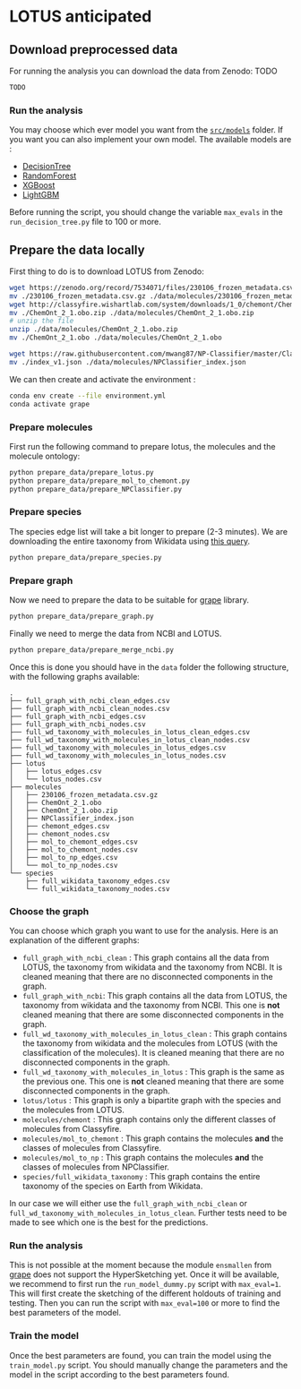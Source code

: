# LOTUS anticipated

## Download preprocessed data
For running the analysis you can download the data from Zenodo: TODO
```bash
TODO
``` 

### Run the analysis
You may choose which ever model you want from the [`src/models`](https://github.com/mvisani/anticipated_lotus/tree/main/src/models) folder. If you want you can also implement your own model. The available models are : 
- [DecisionTree](https://scikit-learn.org/stable/modules/generated/sklearn.tree.DecisionTreeClassifier.html#sklearn.tree.DecisionTreeClassifier.fit)
- [RandomForest](https://scikit-learn.org/stable/modules/generated/sklearn.ensemble.RandomForestClassifier.html)
- [XGBoost](https://xgboost.readthedocs.io/en/latest/python/python_api.html#xgboost.XGBClassifier)
- [LightGBM](https://lightgbm.readthedocs.io/en/latest/pythonapi/lightgbm.LGBMClassifier.html)

Before running the script, you should change the variable `max_evals` in the `run_decision_tree.py` file to 100 or more.

## Prepare the data locally

First thing to do is to download LOTUS from Zenodo: 
```bash
wget https://zenodo.org/record/7534071/files/230106_frozen_metadata.csv.gz
mv ./230106_frozen_metadata.csv.gz ./data/molecules/230106_frozen_metadata.csv.gz
wget http://classyfire.wishartlab.com/system/downloads/1_0/chemont/ChemOnt_2_1.obo.zip
mv ./ChemOnt_2_1.obo.zip ./data/molecules/ChemOnt_2_1.obo.zip
# unzip the file
unzip ./data/molecules/ChemOnt_2_1.obo.zip
mv ./ChemOnt_2_1.obo ./data/molecules/ChemOnt_2_1.obo

wget https://raw.githubusercontent.com/mwang87/NP-Classifier/master/Classifier/dict/index_v1.json
mv ./index_v1.json ./data/molecules/NPClassifier_index.json
```

We can then create and activate the environment : 
```bash 
conda env create --file environment.yml
conda activate grape
```

### Prepare molecules
First run the following command to prepare lotus, the molecules and the molecule ontology:
```bash
python prepare_data/prepare_lotus.py
python prepare_data/prepare_mol_to_chemont.py
python prepare_data/prepare_NPClassifier.py
```

### Prepare species
The species edge list will take a bit longer to prepare (2-3 minutes). We are downloading the entire taxonomy from Wikidata using [this query](https://w.wiki/9FKC).
```bash
python prepare_data/prepare_species.py 
```

### Prepare graph
Now we need to prepare the data to be suitable for [grape](https://github.com/AnacletoLAB/grape) library. 
```bash
python prepare_data/prepare_graph.py
```

Finally we need to merge the data from NCBI and LOTUS. 
```bash
python prepare_data/prepare_merge_ncbi.py
```

Once this is done you should have in the `data` folder the following structure, with the following graphs available:
```shell
.
├── full_graph_with_ncbi_clean_edges.csv
├── full_graph_with_ncbi_clean_nodes.csv
├── full_graph_with_ncbi_edges.csv
├── full_graph_with_ncbi_nodes.csv
├── full_wd_taxonomy_with_molecules_in_lotus_clean_edges.csv
├── full_wd_taxonomy_with_molecules_in_lotus_clean_nodes.csv
├── full_wd_taxonomy_with_molecules_in_lotus_edges.csv
├── full_wd_taxonomy_with_molecules_in_lotus_nodes.csv
├── lotus
│   ├── lotus_edges.csv
│   └── lotus_nodes.csv
├── molecules
│   ├── 230106_frozen_metadata.csv.gz
│   ├── ChemOnt_2_1.obo
│   ├── ChemOnt_2_1.obo.zip
│   ├── NPClassifier_index.json
│   ├── chemont_edges.csv
│   ├── chemont_nodes.csv
│   ├── mol_to_chemont_edges.csv
│   ├── mol_to_chemont_nodes.csv
│   ├── mol_to_np_edges.csv
│   └── mol_to_np_nodes.csv
└── species
    ├── full_wikidata_taxonomy_edges.csv
    └── full_wikidata_taxonomy_nodes.csv
```

### Choose the graph
You can choose which graph you want to use for the analysis. Here is an explanation of the different graphs:
- `full_graph_with_ncbi_clean` : This graph contains all the data from LOTUS, the taxonomy from wikidata and the taxonomy from NCBI. It is cleaned meaning that there are no disconnected components in the graph.
- `full_graph_with_ncbi`: This graph contains all the data from LOTUS, the taxonomy from wikidata and the taxonomy from NCBI. This one is **not** cleaned meaning that there are some disconnected components in the graph.
- `full_wd_taxonomy_with_molecules_in_lotus_clean` : This graph contains the taxonomy from wikidata and the molecules from LOTUS (with the classification of the molecules). It is cleaned meaning that there are no disconnected components in the graph.
- `full_wd_taxonomy_with_molecules_in_lotus` : This graph is the same as the previous one. This one is **not** cleaned meaning that there are some disconnected components in the graph.
- `lotus/lotus` : This graph is only a bipartite graph with the species and the molecules from LOTUS.
- `molecules/chemont` : This graph contains only the different classes of molecules from Classyfire.
- `molecules/mol_to_chemont` : This graph contains the molecules **and** the classes of molecules from Classyfire.
- `molecules/mol_to_np` : This graph contains the molecules **and** the classes of molecules from NPClassifier.
- `species/full_wikidata_taxonomy` : This graph contains the entire taxonomy of the species on Earth from Wikidata.


In our case we will either use the `full_graph_with_ncbi_clean` or `full_wd_taxonomy_with_molecules_in_lotus_clean`. Further tests need to be made to see which one is the best for the predictions.

### Run the analysis
This is not possible at the moment because the module `ensmallen` from [grape](https://github.com/AnacletoLAB/grape) does not support the HyperSketching yet. Once it will be available, we recommend to first run the `run_model_dummy.py` script with `max_eval=1`. This will first create the sketching of the different holdouts of training and testing. Then you can run the script with `max_eval=100` or more to find the best parameters of the model.

### Train the model
Once the best parameters are found, you can train the model using the `train_model.py` script. You should manually change the parameters and the model in the script according to the best parameters found.


